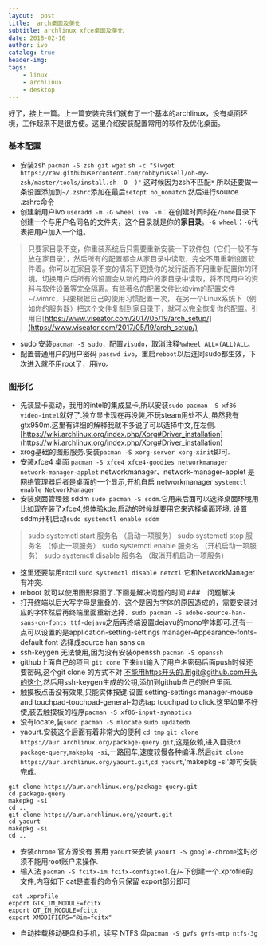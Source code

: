 ```yaml
---
layout:  post
title:  arch桌面及美化
subtitle: archlinux xfce桌面及美化
date: 2018-02-16
author: ivo
catalog: true
header-img:
tags:
    - linux
    - archlinux
    - desktop
---
```

好了，接上一篇。上一篇安装完我们就有了一个基本的archlinux，没有桌面环境，工作起来不是很方便。这里介绍安装配置常用的软件及优化桌面。

### 基本配置
- 安装zsh `pacman -S zsh git wget` `sh -c "$(wget https://raw.githubusercontent.com/robbyrussell/oh-my-zsh/master/tools/install.sh -O -)"` 这时候因为zsh不匹配`*` 所以还要做一条设置添加到`~/.zshrc`添加在最后`setopt no_nomatch` 然后进行source .zshrc命令
- 创建新用户ivo `useradd -m -G wheel ivo ` `-m`：在创建时同时在`/home`目录下创建一个与用户名同名的文件夹，这个目录就是你的**家目录**。`-G wheel`：`-G`代表把用户加入一个组。
> 只要家目录不变，你重装系统后只需要重新安装一下软件包（它们一般不存放在家目录），然后所有的配置都会从家目录中读取，完全不用重新设置软件着。你可以在家目录不变的情况下更换你的发行版而不用重新配置你的环境。切换用户后所有的设置会从新的用户的家目录中读取，将不同用户的资料与软件设置等完全隔离。有些著名的配置文件比如vim的配置文件~/.vimrc，只要根据自己的使用习惯配置一次， 在另一个Linux系统下（例如你的服务器）把这个文件复制到家目录下，就可以完全恢复你的配置。引用自[https://www.viseator.com/2017/05/19/arch_setup/](https://www.viseator.com/2017/05/19/arch_setup/)

- sudo 安装`pacman -S sudo`，配置`visudo`，取消注释`%wheel ALL=(ALL)ALL`。 
- 配置普通用户的用户密码 `passwd ivo`，重启`reboot`以后连同sudo都生效，下次进入就不用root了，用ivo。

### 图形化
- 先装显卡驱动，我用的intel的集成显卡,所以安装`sudo pacman -S xf86-video-intel`就好了.独立显卡现在再没装,不玩steam用处不大,虽然我有gtx950m.这里有详细的解释我就不多说了可以选择中文,在左侧.[https://wiki.archlinux.org/index.php/Xorg#Driver_installation](https://wiki.archlinux.org/index.php/Xorg#Driver_installation)
- xrog基础的图形服务.安装`pacman -S xorg-server xorg-xinit`即可. 
- 安装xfce4 桌面 `pacman -S xfce4 xfce4-goodies networkmanager network-manager-applet` networkmanager、network-manager-applet 是网络管理器后者是桌面的一个显示,开机自启 networkmanager `systemctl enable NetworkManager`
- 安装桌面管理器 sddm `sudo pacman -S sddm`.它用来后面可以选择桌面环境用比如现在装了xfce4,想体验kde,启动的时候就要用它来选择桌面环境. 设置sddm开机启动`sudo systemctl enable sddm`
> sudo systemctl start   服务名 （启动一项服务）
sudo systemctl stop    服务名 （停止一项服务）
sudo systemctl enable  服务名 （开机启动一项服务）
sudo systemctl disable 服务名 （取消开机启动一项服务）

- 这里还要禁用ntctl `sudo systemctl disable netctl` 它和NetworkManager有冲突.
- reboot 就可以使用图形界面了.下面是解决问题的时间
###　问题解决
- 打开终端以后大写字母是重叠的．这个是因为字体的原因造成的，需要安装对应的字体然后再终端里面重新选择．`sudo pacman -S adobe-source-han-sans-cn-fonts ttf-dejavu`之后再终端设置dejavu的mono字体即可.还有一点可以设置的是application-setting-settings manager-Appearance-fonts-default font 选择成source han sans cn
- ssh-keygen 无法使用,因为没有安装openssh `pacman -S openssh`
- github上面自己的项目 `git cone` 下来init输入了用户名密码后面push时候还要密码,这个git clone 的方式不对 不能用https开头的.用git@github.com开头的这个,然后用ssh-keygen生成的公钥,添加到github自己的账户里面.
- 触摸板点击没有效果,只能实体按键.设置 setting-settings manager-mouse and touchpad-touchpad-general-勾选tap touchpad to click.这里如果不好使,装去触摸板的程序`pacman -S xf86-input-synaptics`
- 没有locate,装`sudo pacman -S mlocate` `sudo updatedb`
- yaourt.安装这个后面有着非常大的便利  `cd tmp` `git clone https://aur.archlinux.org/package-query.git`,这是依赖,进入目录`cd package-query`,`makepkg -si`,一路回车,速度较慢各种编译.然后`git clone https://aur.archlinux.org/yaourt.git`,`cd yaourt`,'makepkg -si'即可安装完成.

```
git clone https://aur.archlinux.org/package-query.git
cd package-query
makepkg -si
cd ..
git clone https://aur.archlinux.org/yaourt.git
cd yaourt
makepkg -si
cd ..
```

- 安装`chrome` 官方源没有 要用 `yaourt`来安装 `yaourt -S google-chrome`这时必须不能用root账户来操作.
- 输入法 `pacman -S fcitx-im fcitx-configtool`.在/~下创建一个.xprofile的文件,内容如下,cat是查看的命令只保留 export部分即可

```
 cat .xprofile 
export GTK_IM_MODULE=fcitx
export QT_IM_MODULE=fcitx
export XMODIFIERS="@im=fcitx"

```
- 自动挂载移动硬盘和手机，读写 NTFS 盘`pacman -S gvfs gvfs-mtp ntfs-3g`

